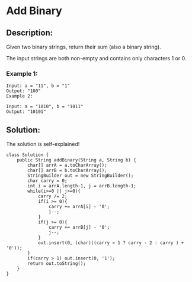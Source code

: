 # Add Binary

## Description:

Given two binary strings, return their sum (also a binary string).

The input strings are both non-empty and contains only characters 1 or 0.

### Example 1:
```
Input: a = "11", b = "1"
Output: "100"
Example 2:

Input: a = "1010", b = "1011"
Output: "10101"
```

## Solution:

The solution is self-explained!

```
class Solution {
    public String addBinary(String a, String b) {
        char[] arrA = a.toCharArray();
        char[] arrB = b.toCharArray();
        StringBuilder out = new StringBuilder();
        char carry = 0;
        int i = arrA.length-1, j = arrB.length-1;
        while(i>=0 || j>=0){
            carry /= 2;
            if(i >= 0){
                carry += arrA[i] - '0';
                i--;
            }
            if(j >= 0){
                carry += arrB[j] - '0';
                j--;
            }
            out.insert(0, (char)((carry > 1 ? carry - 2 : carry ) + '0'));
        }
        if(carry > 1) out.insert(0, '1');
        return out.toString();
    }
}
```
